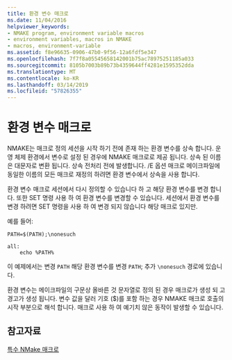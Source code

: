 ```yaml
---
title: 환경 변수 매크로
ms.date: 11/04/2016
helpviewer_keywords:
- NMAKE program, environment variable macros
- environment variables, macros in NMAKE
- macros, environment-variable
ms.assetid: f8e96635-0906-47b0-9f56-12a6fdf5e347
ms.openlocfilehash: 7f7f8a05545658142001b75ac78975251185a033
ms.sourcegitcommit: 8105b7003b89b73b4359644ff4281e1595352dda
ms.translationtype: MT
ms.contentlocale: ko-KR
ms.lasthandoff: 03/14/2019
ms.locfileid: "57826355"
---
```

# <a name="environment-variable-macros"></a>환경 변수 매크로

NMAKE는 매크로 정의 세션을 시작 하기 전에 존재 하는 환경 변수를 상속 합니다. 운영 체제 환경에서 변수로 설정 된 경우에 NMAKE 매크로로 제공 됩니다. 상속 된 이름은 대문자로 변환 됩니다. 상속 전처리 전에 발생합니다. /E 옵션 매크로 메이크파일에 동일한 이름의 모든 매크로 재정의 하려면 환경 변수에서 상속을 사용 합니다.

환경 변수 매크로 세션에서 다시 정의할 수 있습니다 하 고 해당 환경 변수를 변경 합니다. 또한 SET 명령 사용 하 여 환경 변수를 변경할 수 있습니다. 세션에서 환경 변수를 변경 하려면 SET 명령을 사용 하 여 변경 되지 않습니다 해당 매크로 있지만.

예를 들어:

```
PATH=$(PATH);\nonesuch

all:
    echo %PATH%
```

이 예제에서는 변경 `PATH` 해당 환경 변수를 변경 `PATH`; 추가 `\nonesuch` 경로에 있습니다.

환경 변수는 메이크파일의 구문상 올바른 것 문자열로 정의 된 경우 매크로가 생성 되 고 경고가 생성 됩니다. 변수 값을 달러 기호 ($)를 포함 하는 경우 NMAKE 매크로 호출의 시작 부분으로 해석 합니다. 매크로 사용 하 여 예기치 않은 동작이 발생할 수 있습니다.

## <a name="see-also"></a>참고자료

[특수 NMake 매크로](special-nmake-macros.md)
